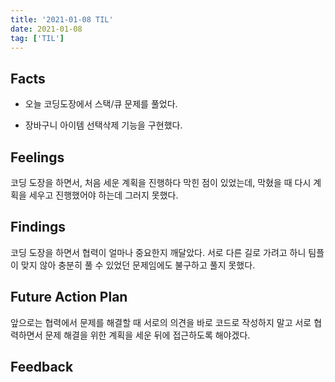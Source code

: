 ```yaml
---
title: '2021-01-08 TIL'
date: 2021-01-08
tag: ['TIL']
---
```


## Facts

- 오늘 코딩도장에서 스택/큐 문제를 풀었다.

- 장바구니 아이템 선택삭제 기능을 구현했다.

## Feelings

코딩 도장을 하면서, 처음 세운 계획을 진행하다 막힌 점이 있었는데, 막혔을 때 다시 계획을 세우고 진행했어야 하는데 그러지 못했다.

## Findings

코딩 도장을 하면서 협력이 얼마나 중요한지 깨달았다. 서로 다른 길로 가려고 하니 팀플이 맞지 않아 충분히 풀 수 있었던 문제임에도 불구하고 풀지 못했다.

## Future Action Plan

앞으로는 협력에서 문제를 해결할 때 서로의 의견을 바로 코드로 작성하지 말고 서로 협력하면서 문제 해결을 위한 계획을 세운 뒤에 접근하도록 해야겠다.

## Feedback
